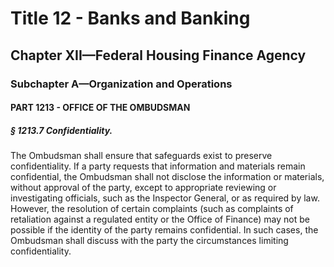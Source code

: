 
# Title 12 - Banks and Banking
## Chapter XII—Federal Housing Finance Agency
### Subchapter A—Organization and Operations
#### PART 1213 - OFFICE OF THE OMBUDSMAN
##### § 1213.7 Confidentiality.

The Ombudsman shall ensure that safeguards exist to preserve confidentiality. If a party requests that information and materials remain confidential, the Ombudsman shall not disclose the information or materials, without approval of the party, except to appropriate reviewing or investigating officials, such as the Inspector General, or as required by law. However, the resolution of certain complaints (such as complaints of retaliation against a regulated entity or the Office of Finance) may not be possible if the identity of the party remains confidential. In such cases, the Ombudsman shall discuss with the party the circumstances limiting confidentiality.

